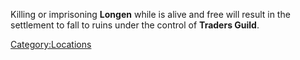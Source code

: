 Killing or imprisoning **Longen** while [](Emperor_Tengu.md) is alive and free will result in the
settlement to fall to ruins under the control of **Traders Guild**.

[Category:Locations](Category:Locations "wikilink")